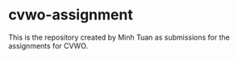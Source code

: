 # cvwo-assignment
This is the repository created by Minh Tuan as submissions for the assignments for CVWO.
